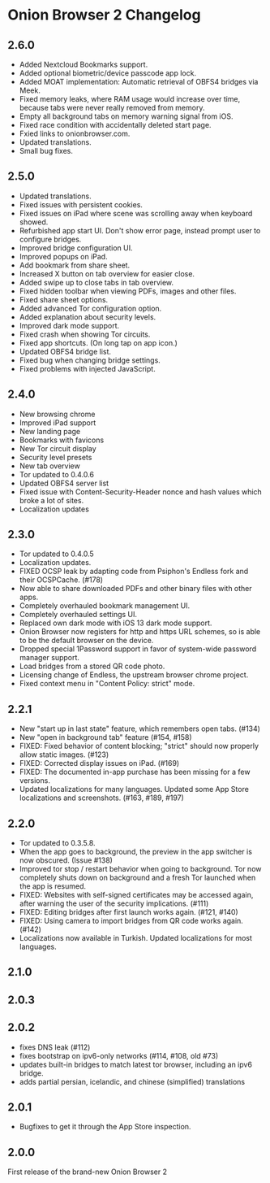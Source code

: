 #  Onion Browser 2 Changelog

## 2.6.0

- Added Nextcloud Bookmarks support.
- Added optional biometric/device passcode app lock.
- Added MOAT implementation: Automatic retrieval of OBFS4 bridges via Meek.
- Fixed memory leaks, where RAM usage would increase over time, because tabs were never 
  really removed from memory.
- Empty all background tabs on memory warning signal from iOS.
- Fixed race condition with accidentally deleted start page.
- Fxied links to onionbrowser.com.
- Updated translations.
- Small bug fixes.

## 2.5.0

- Updated translations.
- Fixed issues with persistent cookies.
- Fixed issues on iPad where scene was scrolling away when keyboard showed.
- Refurbished app start UI. Don't show error page, instead prompt user to configure bridges.
- Improved bridge configuration UI.
- Improved popups on iPad.
- Add bookmark from share sheet.
- Increased X button on tab overview for easier close.
- Added swipe up to close tabs in tab overview.
- Fixed hidden toolbar when viewing PDFs, images and other files.
- Fixed share sheet options.
- Added advanced Tor configuration option.
- Added explanation about security levels.
- Improved dark mode support.
- Fixed crash when showing Tor circuits.
- Fixed app shortcuts. (On long tap on app icon.)
- Updated OBFS4 bridge list.
- Fixed bug when changing bridge settings.
- Fixed problems with injected JavaScript.

## 2.4.0

- New browsing chrome
- Improved iPad support
- New landing page
- Bookmarks with favicons
- New Tor circuit display
- Security level presets
- New tab overview
- Tor updated to 0.4.0.6
- Updated OBFS4 server list
- Fixed issue with Content-Security-Header nonce and hash values which broke a lot of sites.
- Localization updates

## 2.3.0

- Tor updated to 0.4.0.5
- Localization updates.
- FIXED OCSP leak by adapting code from Psiphon's Endless fork and their OCSPCache. (#178)
- Now able to share downloaded PDFs and other binary files with other apps.
- Completely overhauled bookmark management UI.
- Completely overhauled settings UI.
- Replaced own dark mode with iOS 13 dark mode support.
- Onion Browser now registers for http and https URL schemes, so is able to be the default browser
  on the device.
- Dropped special 1Password support in favor of system-wide password manager support.
- Load bridges from a stored QR code photo.
- Licensing change of Endless, the upstream browser chrome project.
- Fixed context menu in "Content Policy: strict" mode.

## 2.2.1

- New "start up in last state" feature, which remembers open tabs. (#134)
- New "open in background tab" feature (#154, #158)
- FIXED: Fixed behavior of content blocking; "strict" should now properly allow static images. (#123)
- FIXED: Corrected display issues on iPad. (#169)
- FIXED: The documented in-app purchase has been missing for a few versions.
- Updated localizations for many languages. Updated some App Store localizations and screenshots. (#163, #189, #197)

## 2.2.0

- Tor updated to 0.3.5.8.
- When the app goes to background, the preview in the app switcher is now obscured. (Issue #138)
- Improved tor stop / restart behavior when going to background. Tor now completely shuts down on
  background and a fresh Tor launched when the app is resumed.
- FIXED: Websites with self-signed certificates may be accessed again, after warning the user of
  the security implications. (#111)
- FIXED: Editing bridges after first launch works again. (#121, #140)
- FIXED: Using camera to import bridges from QR code works again. (#142)
- Localizations now available in Turkish. Updated localizations for most languages.

## 2.1.0

## 2.0.3

## 2.0.2

- fixes DNS leak (#112)
- fixes bootstrap on ipv6-only networks (#114, #108, old #73)
- updates built-in bridges to match latest tor browser, including an ipv6 bridge.
- adds partial persian, icelandic, and chinese (simplified) translations

## 2.0.1

- Bugfixes to get it through the App Store inspection.

## 2.0.0

First release of the brand-new Onion Browser 2

